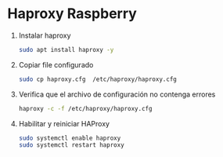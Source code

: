 # Haproxy Raspberry

1. Instalar haproxy

    ```bash
    sudo apt install haproxy -y
    ```

2. Copiar file configurado

    ```bash
    sudo cp haproxy.cfg  /etc/haproxy/haproxy.cfg
    ```

3. Verifica que el archivo de configuración no contenga errores

    ```bash
    haproxy -c -f /etc/haproxy/haproxy.cfg
    ```

4. Habilitar y reiniciar HAProxy

    ```bash
    sudo systemctl enable haproxy
    sudo systemctl restart haproxy
    ```
